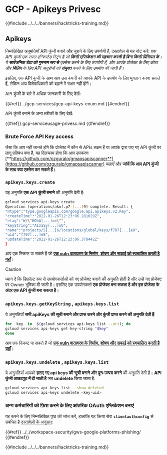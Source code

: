 # GCP - Apikeys Privesc

{{#include ../../../banners/hacktricks-training.md}}

## Apikeys

निम्नलिखित अनुमतियाँ API कुंजी बनाने और चुराने के लिए उपयोगी हैं, दस्तावेज़ से यह नोट करें: _एक API कुंजी एक सरल एन्क्रिप्टेड स्ट्रिंग है जो **किसी एप्लिकेशन की पहचान करती है बिना किसी प्रिंसिपल के**। ये **सार्वजनिक डेटा को गुमनाम रूप से** एक्सेस करने के लिए उपयोगी हैं, और आपके प्रोजेक्ट के लिए कोटा और **बिलिंग** के लिए API अनुरोधों को **संयुक्त** करने के लिए उपयोग की जाती हैं।_

इसलिए, एक API कुंजी के साथ आप उस कंपनी को आपके API के उपयोग के लिए भुगतान करवा सकते हैं, लेकिन आप विशेषाधिकारों को बढ़ाने में सक्षम नहीं होंगे।

API कुंजी के बारे में अधिक जानकारी के लिए देखें:

{{#ref}}
../gcp-services/gcp-api-keys-enum.md
{{#endref}}

API कुंजी बनाने के अन्य तरीकों के लिए देखें:

{{#ref}}
gcp-serviceusage-privesc.md
{{#endref}}

### Brute Force API Key access <a href="#apikeys.keys.create" id="apikeys.keys.create"></a>

जैसा कि आप नहीं जानते होंगे कि प्रोजेक्ट में कौन से APIs सक्षम हैं या आपके द्वारा पाए गए API कुंजी पर लागू प्रतिबंध क्या हैं, यह दिलचस्प होगा कि आप उपकरण [**https://github.com/ozguralp/gmapsapiscanner**](https://github.com/ozguralp/gmapsapiscanner) चलाएँ और **जांचें कि आप API कुंजी के साथ क्या एक्सेस कर सकते हैं।**

### `apikeys.keys.create` <a href="#apikeys.keys.create" id="apikeys.keys.create"></a>

यह अनुमति **एक API कुंजी बनाने** की अनुमति देती है:
```bash
gcloud services api-keys create
Operation [operations/akmf.p7-[...]9] complete. Result: {
"@type":"type.googleapis.com/google.api.apikeys.v2.Key",
"createTime":"2022-01-26T12:23:06.281029Z",
"etag":"W/\"HOhA[...]==\"",
"keyString":"AIzaSy[...]oU",
"name":"projects/5[...]6/locations/global/keys/f707[...]e8",
"uid":"f707[...]e8",
"updateTime":"2022-01-26T12:23:06.378442Z"
}
```
आप एक स्क्रिप्ट पा सकते हैं जो [**एक vuln वातावरण के निर्माण, शोषण और सफाई को स्वचालित करती है यहाँ**](https://github.com/carlospolop/gcp_privesc_scripts/blob/main/tests/b-apikeys.keys.create.sh)।

> [!CAUTION]
> ध्यान दें कि डिफ़ॉल्ट रूप से उपयोगकर्ताओं को नए प्रोजेक्ट बनाने की अनुमति होती है और उन्हें नए प्रोजेक्ट पर Owner भूमिका दी जाती है। इसलिए एक उपयोगकर्ता **एक प्रोजेक्ट बना सकता है और इस प्रोजेक्ट के अंदर एक API कुंजी बना सकता है**।

### `apikeys.keys.getKeyString` , `apikeys.keys.list` <a href="#apikeys.keys.getkeystringapikeys.keys.list" id="apikeys.keys.getkeystringapikeys.keys.list"></a>

ये अनुमतियाँ **सभी apiKeys की सूची बनाने और प्राप्त करने और कुंजी प्राप्त करने की अनुमति देती हैं**:
```bash
for  key  in  $(gcloud services api-keys list --uri); do
gcloud services api-keys get-key-string "$key"
done
```
आप एक स्क्रिप्ट पा सकते हैं जो [**एक vuln वातावरण के निर्माण, शोषण और सफाई को स्वचालित करती है यहाँ**](https://github.com/carlospolop/gcp_privesc_scripts/blob/main/tests/c-apikeys.keys.getKeyString.sh)।

### `apikeys.keys.undelete` , `apikeys.keys.list` <a href="#serviceusage.apikeys.regenerateapikeys.keys.list" id="serviceusage.apikeys.regenerateapikeys.keys.list"></a>

ये अनुमतियाँ आपको **हटाए गए api keys की सूची बनाने और पुनः उत्पन्न करने** की अनुमति देती हैं। **API कुंजी आउटपुट में दी जाती है** जब **undelete** किया जाता है:
```bash
gcloud services api-keys list --show-deleted
gcloud services api-keys undelete <key-uid>
```
### अन्य कर्मचारियों को फ़िश करने के लिए आंतरिक OAuth एप्लिकेशन बनाएं

यह करने के लिए निम्नलिखित पृष्ठ की जांच करें, हालांकि यह क्रिया सेवा **`clientauthconfig`** से संबंधित है [दस्तावेज़ों के अनुसार](https://cloud.google.com/iap/docs/programmatic-oauth-clients#before-you-begin):

{{#ref}}
../../workspace-security/gws-google-platforms-phishing/
{{#endref}}

{{#include ../../../banners/hacktricks-training.md}}
